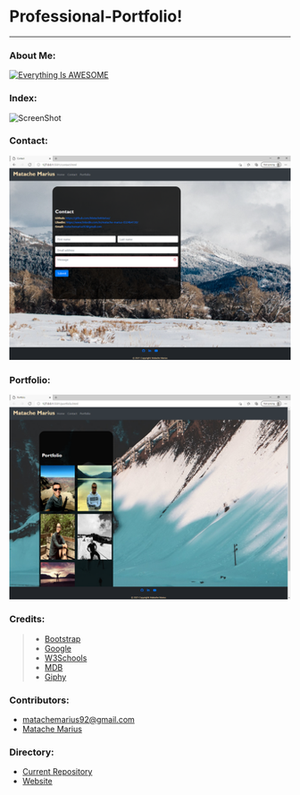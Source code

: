 # Professional-Portfolio!
___
### About Me:


[![Everything Is AWESOME](https://yt-embed.herokuapp.com/embed?v=TvbKsVHTO1Y&ab)](https://www.youtube.com/watch?v=TvbKsVHTO1Y&ab_channel=pokerchampion "Everything Is AWESOME")

### Index:
![ScreenShot](./assets/12.jpg)   


### Contact:
![Portfolio](./assets/13.png)

### Portfolio:
![Portfolio](./assets/14.png)



### Credits:

>* [Bootstrap](https://getbootstrap.com/)
>* [Google](https://www.google.com/)
>* [W3Schools](https://www.w3schools.com/)
>* [MDB](https://mdbootstrap.com/)
>* [Giphy](https://giphy.com/)

### Contributors:

* matachemarius92@gmail.com
* [Matache Marius](https://github.com/MatacheMarius)
### Directory:
* [Current Repository](https://github.com/MatacheMarius/Professional-Portfolio)
* [Website](https://matachemarius.github.io/Professional-Portfolio/.)
